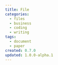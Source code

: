 ```yaml
---
title: File
categories:
  - files
  - business
  - coding
  - writing
tags:
  - document
  - paper
created: 0.7.0
updated: 1.0.0-alpha.1
---
```


